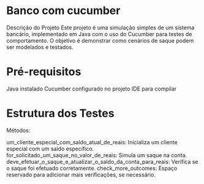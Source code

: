 # Banco com cucumber

Descrição do Projeto
Este projeto é uma simulação simples de um sistema bancário, implementado em Java com o uso do Cucumber para testes de comportamento. O objetivo é demonstrar como cenários de saque podem ser modelados e testados.

# Pré-requisitos

Java instalado
Cucumber configurado no projeto
IDE para compilar

# Estrutura dos Testes

Métodos:

um_cliente_especial_com_saldo_atual_de_reais: Inicializa um cliente especial com um saldo específico.
for_solicitado_um_saque_no_valor_de_reais: Simula um saque na conta.
deve_efetuar_o_saque_e_atualizar_o_saldo_da_conta_para_reais: Verifica se o saque foi efetuado corretamente.
check_more_outcomes: Espaço reservado para adicionar mais verificações, se necessário.
